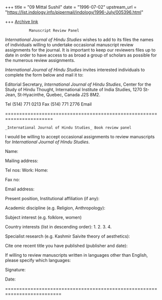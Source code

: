 +++
title = "09 Mittal Sushil"
date = "1996-07-02"
upstream_url = "https://list.indology.info/pipermail/indology/1996-July/005396.html"

+++
[Archive link](https://list.indology.info/pipermail/indology/1996-July/005396.html)



			   Manuscript Review Panel


_International Journal of Hindu Studies_ wishes to add to its files the 
names of individuals willing to undertake occasional manuscript review 
assignments for the journal. It is important to keep our reviewers files 
up to date in order to have access to as broad a group of scholars as 
possible for the numerous review assignments.

_International Journal of Hindu Studies_ invites interested individuals to 
complete the form below and mail it to:

Editorial Secretary, _International Journal of Hindu Studies_, Center for
the Study of Hindu Thought, International Institute of India Studies, 1270
St-Jean, St-Hyacinthe, Quebec, Canada J2S 8M2. 

Tel (514) 771 0213 Fax (514) 771 2776 Email <mittals at ere.umontreal.ca>

=======================================================================

	_International Journal of Hindu Studies_ Book review panel

I would be willing to accept occasional assignments to review manuscripts
for _International Journal of Hindu Studies_. 


Name:

Mailing address:




Tel nos:  Work:
          Home:

Fax no:        

Email address:

Present position, Institutional affiliation (if any):


Academic discipline (e.g. Religion, Anthropology):


Subject interest (e.g. folklore, women) 



Country interests (list in descending order):
1.
2.
3.
4.

Specialist research (e.g. Kashmir Saivite theory of aesthetics):




Cite one recent title you have published (publisher and date):




If willing to review manuscripts written in languages other than English, 
please specify which languages:




Signature:

Date:

==========================================================================





